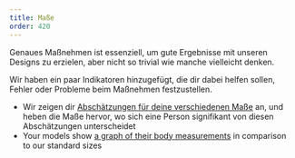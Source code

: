 ```yaml
---
title: Maße
order: 420
---
```


Genaues Maßnehmen ist essenziell, um gute Ergebnisse mit unseren Designs zu erzielen, aber nicht so trivial wie manche vielleicht denken.

Wir haben ein paar Indikatoren hinzugefügt, die dir dabei helfen sollen, Fehler oder Probleme beim Maßnehmen festzustellen.

-   Wir zeigen dir [Abschätzungen für deine verschiedenen Maße][1] an, und heben die Maße hervor, wo sich eine Person signifikant von diesen Abschätzungen unterscheidet
-   Your models show [a graph of their body measurements][2] in comparison to our standard sizes

[1]: /docs/guide/measurements/estimates/

[2]: /docs/guide/measurements/graph/
